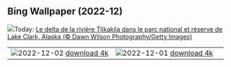 ## Bing Wallpaper (2022-12)
![](https://www.bing.com/th?id=OHR.BraidedRiverDelta_FR-CA7282957439_UHD.jpg&w=1000)Today: [Le delta de la rivière Tlikakila dans le parc national et réserve de Lake Clark, Alaska (© Dawn Wilson Photography/Getty Images)](https://www.bing.com/th?id=OHR.BraidedRiverDelta_FR-CA7282957439_UHD.jpg)

|      |      |      |
| :----: | :----: | :----: |
|![](https://www.bing.com/th?id=OHR.AntarcticaDay_FR-CA3307237048_UHD.jpg&pid=hp&w=384&h=216&rs=1&c=4)2022-12-02 [download 4k](https://www.bing.com/th?id=OHR.AntarcticaDay_FR-CA3307237048_UHD.jpg)|![](https://www.bing.com/th?id=OHR.RovinjCroatia_FR-CA3188342312_UHD.jpg&pid=hp&w=384&h=216&rs=1&c=4)2022-12-01 [download 4k](https://www.bing.com/th?id=OHR.RovinjCroatia_FR-CA3188342312_UHD.jpg)|